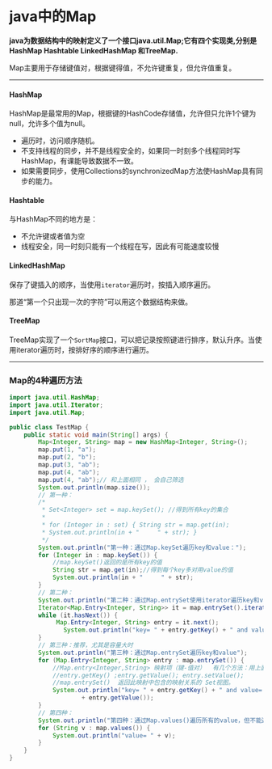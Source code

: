 # java中的Map

**java为数据结构中的映射定义了一个接口java.util.Map;它有四个实现类,分别是HashMap Hashtable LinkedHashMap 和TreeMap.**

Map主要用于存储键值对，根据键得值，不允许键重复，但允许值重复。

***

#### HashMap

HashMap是最常用的Map，根据键的HashCode存储值，允许但只允许1个键为null，允许多个值为null。

* 遍历时，访问顺序随机。
* 不支持线程的同步，并不是线程安全的，如果同一时刻多个线程同时写HashMap，有课能导致数据不一致。
* 如果需要同步，使用Collections的synchronizedMap方法使HashMap具有同步的能力。


#### Hashtable

与HashMap不同的地方是：

* 不允许键或者值为空
* 线程安全，同一时刻只能有一个线程在写，因此有可能速度较慢

#### LinkedHashMap

保存了键插入的顺序，当使用`iterator`遍历时，按插入顺序遍历。

那道“第一个只出现一次的字符”可以用这个数据结构来做。

#### TreeMap

TreeMap实现了一个`SortMap`接口，可以把记录按照键进行排序，默认升序。当使用iterator遍历时，按排好序的顺序进行遍历。

***

### Map的4种遍历方法

```java
import java.util.HashMap;
import java.util.Iterator;
import java.util.Map;

public class TestMap {
    public static void main(String[] args) {
        Map<Integer, String> map = new HashMap<Integer, String>();
        map.put(1, "a");
        map.put(2, "b");
        map.put(3, "ab");
        map.put(4, "ab");
        map.put(4, "ab");// 和上面相同 ， 会自己筛选
        System.out.println(map.size());
        // 第一种：
        /*
         * Set<Integer> set = map.keySet(); //得到所有key的集合
         * 
         * for (Integer in : set) { String str = map.get(in);
         * System.out.println(in + "     " + str); }
         */
        System.out.println("第一种：通过Map.keySet遍历key和value：");
        for (Integer in : map.keySet()) {
            //map.keySet()返回的是所有key的值
            String str = map.get(in);//得到每个key多对用value的值
            System.out.println(in + "     " + str);
        }
        // 第二种：
        System.out.println("第二种：通过Map.entrySet使用iterator遍历key和value：");
        Iterator<Map.Entry<Integer, String>> it = map.entrySet().iterator();
        while (it.hasNext()) {
             Map.Entry<Integer, String> entry = it.next();
               System.out.println("key= " + entry.getKey() + " and value= " + entry.getValue());
        }
        // 第三种：推荐，尤其是容量大时
        System.out.println("第三种：通过Map.entrySet遍历key和value");
        for (Map.Entry<Integer, String> entry : map.entrySet()) {
            //Map.entry<Integer,String> 映射项（键-值对）  有几个方法：用上面的名字entry
            //entry.getKey() ;entry.getValue(); entry.setValue();
            //map.entrySet()  返回此映射中包含的映射关系的 Set视图。
            System.out.println("key= " + entry.getKey() + " and value= "
                    + entry.getValue());
        }
        // 第四种：
        System.out.println("第四种：通过Map.values()遍历所有的value，但不能遍历key");
        for (String v : map.values()) {
            System.out.println("value= " + v);
        }
    }
}
```
